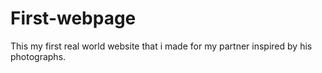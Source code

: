 # First-webpage
 This my first real world website that i made for my partner inspired by his photographs.
